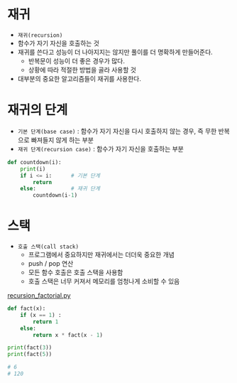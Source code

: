 # 재귀

- `재귀(recursion)`
- 함수가 자기 자신을 호출하는 것
- 재귀를 쓴다고 성능이 더 나아지지는 않지만 풀이를 더 명확하게 만들어준다.
  - 반복문이 성능이 더 좋은 경우가 많다.
  - 상황에 따라 적절한 방법을 골라 사용할 것
- 대부분의 중요한 알고리즘들이 재귀를 사용한다.

# 재귀의 단계

- `기본 단계(base case)` : 함수가 자기 자신을 다시 호출하지 않는 경우, 즉 무한 반복으로 빠져들지 않게 하는 부분
- `재귀 단계(recursion case)` : 함수가 자기 자신을 호출하는 부분

```python
def countdown(i):
    print(i)
    if i <= i:      # 기본 단계
        return
    else:           # 재귀 단계
        countdown(i-1)
```

# 스택

- `호출 스택(call stack)`
  - 프로그램에서 중요하지만 재귀에서는 더더욱 중요한 개념
  - push / pop 연산
  - 모든 함수 호출은 호출 스택을 사용함
  - 호출 스택은 너무 커져서 메모리를 엄청나게 소비할 수 있음

[recursion_factorial.py](./code/03_recursion_factorial.py)
```python
def fact(x):
    if (x == 1) :
        return 1
    else:
        return x * fact(x - 1)

print(fact(3))
print(fact(5))

# 6
# 120
```
